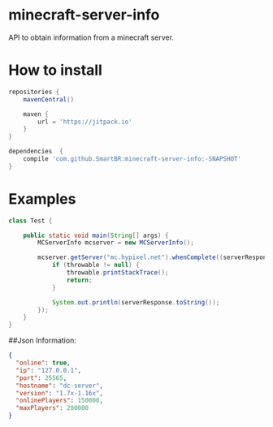 # minecraft-server-info
API to obtain information from a minecraft server.

# How to install
```groovy
repositories {
    mavenCentral()

    maven {
        url = 'https://jitpack.io'
    }
}

dependencies  {
    compile 'com.github.SmartBR:minecraft-server-info:-SNAPSHOT'
}
```

# Examples
```java
class Test {

    public static void main(String[] args) {
        MCServerInfo mcserver = new MCServerInfo();

        mcserver.getServer("mc.hypixel.net").whenComplete((serverResponse, throwable) -> {
            if (throwable != null) {
                throwable.printStackTrace();
                return;
            }

            System.out.println(serverResponse.toString());
        });
    }
}
```

##Json Information:
```json
{
  "online": true,
  "ip": "127.0.0.1",
  "port": 25565,
  "hostname": "dc-server",
  "version": "1.7x-1.16x",
  "onlinePlayers": 150000,
  "maxPlayers": 200000
}
```